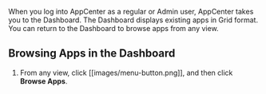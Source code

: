 When you log into AppCenter as a regular or Admin user, AppCenter takes you to the Dashboard. The Dashboard displays existing apps in Grid format. You can return to the Dashboard to browse apps from any view.

## Browsing Apps in the Dashboard

1. From any view, click [[images/menu-button.png]], and then click **Browse Apps**.

